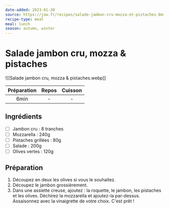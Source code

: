 ```yaml
---
date-added: 2023-01-20
source: https://jow.fr/recipes/salade-jambon-cru-mozza-et-pistaches-8mste31hmh0i3t0708zv
recipe-type: meal
meal: lunch
season: autumn, winter
---
```


# Salade jambon cru, mozza & pistaches

![[Salade jambon cru, mozza & pistaches.webp]]

| Préparation | Repos | Cuisson |
|:-----------:|:-----:|:-------:|
|    6min     |   -   |    -    |

## Ingrédients

- [ ] Jambon cru : 8 tranches
- [ ] Mozzarella : 240g
- [ ] Pistaches grillées : 80g
- [ ] Salade : 200g
- [ ] Olives vertes : 120g

## Préparation

1. Découpez en deux les olives si vous le souhaitez.
2. Découpez le jambon grossièrement.
3. Dans une assiette creuse, ajoutez : la roquette, le jambon, les pistaches et les olives. Déchirez la mozzarella et ajoutez-la par-dessus. Assaisonnez avec la vinaigrette de votre choix. C'est prêt !
